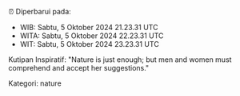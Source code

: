 ⏰ Diperbarui pada:
- WIB: Sabtu, 5 Oktober 2024 21.23.31 UTC
- WITA: Sabtu, 5 Oktober 2024 22.23.31 UTC
- WIT: Sabtu, 5 Oktober 2024 23.23.31 UTC

Kutipan Inspiratif:
"Nature is just enough; but men and women must comprehend and accept her suggestions."


Kategori: nature

